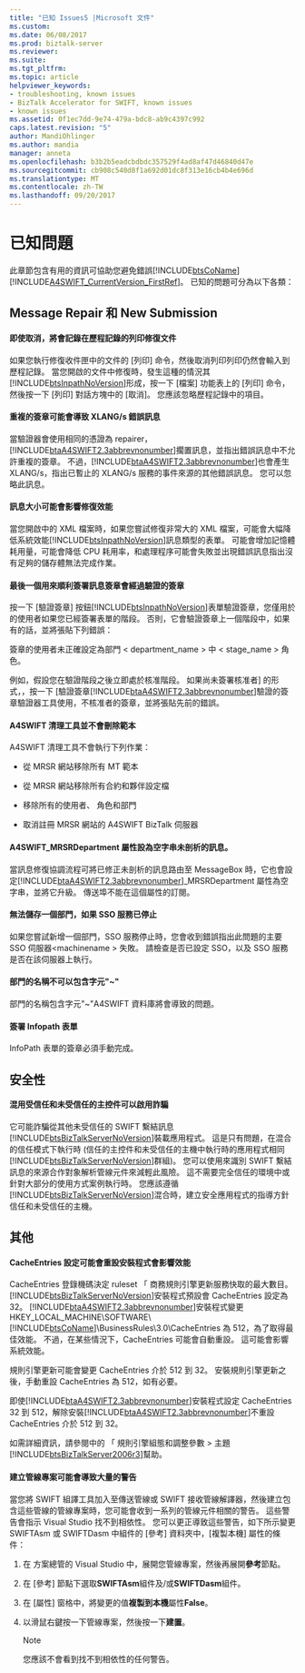 ```yaml
---
title: "已知 Issues5 |Microsoft 文件"
ms.custom: 
ms.date: 06/08/2017
ms.prod: biztalk-server
ms.reviewer: 
ms.suite: 
ms.tgt_pltfrm: 
ms.topic: article
helpviewer_keywords:
- troubleshooting, known issues
- BizTalk Accelerator for SWIFT, known issues
- known issues
ms.assetid: 0f1ec7dd-9e74-479a-bdc8-ab9c4397c992
caps.latest.revision: "5"
author: MandiOhlinger
ms.author: mandia
manager: anneta
ms.openlocfilehash: b3b2b5eadcbdbdc357529f4ad8af47d46840d47e
ms.sourcegitcommit: cb908c540d8f1a692d01dc8f313e16cb4b4e696d
ms.translationtype: MT
ms.contentlocale: zh-TW
ms.lasthandoff: 09/20/2017
---
```

# <a name="known-issues"></a>已知問題
此章節包含有用的資訊可協助您避免錯誤[!INCLUDE[btsCoName](../../includes/btsconame-md.md)] [!INCLUDE[A4SWIFT_CurrentVersion_FirstRef](../../includes/a4swift-currentversion-firstref-md.md)]。 已知的問題可分為以下各類：  
  
## <a name="message-repair-and-new-submission"></a>Message Repair 和 New Submission

#### <a name="printing-of-a-repair-document-is-recorded-in-the-history-log-even-if-canceled"></a>即使取消，將會記錄在歷程記錄的列印修復文件  
 如果您執行修復收件匣中的文件的 [列印] 命令，然後取消列印列印仍然會輸入到歷程記錄。 當您開啟的文件中修復時，發生這種的情況其[!INCLUDE[btsInpathNoVersion](../../includes/btsinpathnoversion-md.md)]形成，按一下 [檔案] 功能表上的 [列印] 命令，然後按一下 [列印] 對話方塊中的 [取消]。 您應該忽略歷程記錄中的項目。  
  
#### <a name="a-duplicate-signature-can-cause-an-xlangs-error-message"></a>重複的簽章可能會導致 XLANG/s 錯誤訊息  
 當驗證器會使用相同的憑證為 repairer，[!INCLUDE[btaA4SWIFT2.3abbrevnonumber](../../includes/btaa4swift2-3abbrevnonumber-md.md)]擱置訊息，並指出錯誤訊息中不允許重複的簽章。 不過，[!INCLUDE[btaA4SWIFT2.3abbrevnonumber](../../includes/btaa4swift2-3abbrevnonumber-md.md)]也會產生 XLANG/s，指出已暫止的 XLANG/s 服務的事件來源的其他錯誤訊息。 您可以忽略此訊息。  
  
#### <a name="message-size-can-affect-repair-performance"></a>訊息大小可能會影響修復效能  
 當您開啟中的 XML 檔案時，如果您嘗試修復非常大的 XML 檔案，可能會大幅降低系統效能[!INCLUDE[btsInpathNoVersion](../../includes/btsinpathnoversion-md.md)]訊息類型的表單。 可能會增加記憶體耗用量，可能會降低 CPU 耗用率，和處理程序可能會失敗並出現錯誤訊息指出沒有足夠的儲存體無法完成作業。  
  
#### <a name="the-last-signature-used-to-sign-a-message-successfully-will-be-authenticated-by-authenticate-signatures"></a>最後一個用來順利簽署訊息簽章會經過驗證的簽章  
 按一下 [驗證簽章] 按鈕[!INCLUDE[btsInpathNoVersion](../../includes/btsinpathnoversion-md.md)]表單驗證簽章，您僅用於的使用者如果您已經簽署表單的階段。 否則，它會驗證簽章上一個階段中，如果有的話，並將張貼下列錯誤：  
  
 簽章的使用者未正確設定為部門 < department_name > 中 < stage_name > 角色。  
  
 例如，假設您在驗證階段之後立即處於核准階段。 如果尚未簽署核准者] 的形式，，按一下 [驗證簽章[!INCLUDE[btaA4SWIFT2.3abbrevnonumber](../../includes/btaa4swift2-3abbrevnonumber-md.md)]驗證的簽章驗證器工具使用，不核准者的簽章，並將張貼先前的錯誤。  

#### <a name="a4swift-cleanup-tool-doesnt-delete-templates"></a>A4SWIFT 清理工具並不會刪除範本  
 A4SWIFT 清理工具不會執行下列作業：  
  
-   從 MRSR 網站移除所有 MT 範本  
  
-   從 MRSR 網站移除所有合約和夥伴設定檔  
  
-   移除所有的使用者、 角色和部門  
  
-   取消註冊 MRSR 網站的 A4SWIFT BizTalk 伺服器  
  
#### <a name="the-a4swiftmrsrdepartment-property-is-set-to-an-empty-string-for-a-message-that-did-not-parse"></a>A4SWIFT_MRSRDepartment 屬性設為空字串未剖析的訊息。  
 當訊息修復協調流程可將已修正未剖析的訊息路由至 MessageBox 時，它也會設定[!INCLUDE[btaA4SWIFT2.3abbrevnonumber](../../includes/btaa4swift2-3abbrevnonumber-md.md)]_MRSRDepartment 屬性為空字串，並將它升級。 傳送埠不能在這個屬性的訂閱。  
  
#### <a name="cannot-save-a-department-if-the-sso-service-has-been-stopped"></a>無法儲存一個部門，如果 SSO 服務已停止  
 如果您嘗試新增一個部門，SSO 服務停止時，您會收到錯誤指出此問題的主要 SSO 伺服器\<machinename > 失敗。 請檢查是否已設定 SSO，以及 SSO 服務是否在該伺服器上執行。  
  
#### <a name="a-department-name-must-not-contain-the-character-"></a>部門的名稱不可以包含字元"~"  
 部門的名稱包含字元"~"A4SWIFT 資料庫將會導致的問題。  
  
#### <a name="signing-infopath-forms"></a>簽署 Infopath 表單  
 InfoPath 表單的簽章必須手動完成。  
  
## <a name="security"></a>安全性

#### <a name="mixing-trusted-and-untrusted-hosts-can-enable-spoofing"></a>混用受信任和未受信任的主控件可以啟用詐騙  

 它可能詐騙從其他未受信任的 SWIFT 繫結訊息[!INCLUDE[btsBizTalkServerNoVersion](../../includes/btsbiztalkservernoversion-md.md)]裝載應用程式。 這是只有問題，在混合的信任模式下執行時 (信任的主控件和未受信任的主機中執行時的應用程式相同[!INCLUDE[btsBizTalkServerNoVersion](../../includes/btsbiztalkservernoversion-md.md)]群組)。 您可以使用來識別 SWIFT 繫結訊息的來源合作對象解析管線元件來減輕此風險。 這不需要完全信任的環境中或針對大部分的使用方式案例執行時。 您應該遵循[!INCLUDE[btsBizTalkServerNoVersion](../../includes/btsbiztalkservernoversion-md.md)]混合時，建立安全應用程式的指導方針信任和未受信任的主機。 
 
## <a name="miscellaneous"></a>其他

#### <a name="the-cacheentries-setting-may-be-reset-by-a-setup-program-affecting-performance"></a>CacheEntries 設定可能會重設安裝程式會影響效能  
 CacheEntries 登錄機碼決定 ruleset 「 商務規則引擎更新服務快取的最大數目。 [!INCLUDE[btsBizTalkServerNoVersion](../../includes/btsbiztalkservernoversion-md.md)]安裝程式預設會 CacheEntries 設定為 32。 [!INCLUDE[btaA4SWIFT2.3abbrevnonumber](../../includes/btaa4swift2-3abbrevnonumber-md.md)]安裝程式變更 HKEY_LOCAL_MACHINE\SOFTWARE\\[!INCLUDE[btsCoName](../../includes/btsconame-md.md)]\BusinessRules\3.0\CacheEntries 為 512，為了取得最佳效能。 不過，在某些情況下，CacheEntries 可能會自動重設。 這可能會影響系統效能。  
  
 規則引擎更新可能會變更 CacheEntries 介於 512 到 32。 安裝規則引擎更新之後，手動重設 CacheEntries 為 512，如有必要。  
  
 即使[!INCLUDE[btaA4SWIFT2.3abbrevnonumber](../../includes/btaa4swift2-3abbrevnonumber-md.md)]安裝程式設定 CacheEntries 32 到 512，解除安裝[!INCLUDE[btaA4SWIFT2.3abbrevnonumber](../../includes/btaa4swift2-3abbrevnonumber-md.md)]不重設 CacheEntries 介於 512 到 32。  
  
 如需詳細資訊，請參閱中的 「 規則引擎組態和調整參數 > 主題[!INCLUDE[btsBizTalkServer2006r3](../../includes/btsbiztalkserver2006r3-md.md)]幫助。  
  
#### <a name="building-a-pipeline-project-may-result-in-a-large-number-of-warnings"></a>建立管線專案可能會導致大量的警告  
 當您將 SWIFT 組譯工具加入至傳送管線或 SWIFT 接收管線解譯器，然後建立包含這些管線的管線專案時，您可能會收到一系列的管線元件相關的警告。 這些警告會指示 Visual Studio 找不到相依性。 您可以更正導致這些警告，如下所示變更 SWIFTAsm 或 SWIFTDasm 中組件的 [參考] 資料夾中，[複製本機] 屬性的條件：  
  
1.  在 方案總管的 Visual Studio 中，展開您管線專案，然後再展開**參考**節點。  
  
2.  在 [參考] 節點下選取**SWIFTAsm**組件及/或**SWIFTDasm**組件。  
  
3.  在 [屬性] 窗格中，將變更的值**複製到本機**屬性**False**。  
  
4.  以滑鼠右鍵按一下管線專案，然後按一下**建置**。  
  
    > [!NOTE]
    >  您應該不會看到找不到相依性的任何警告。   